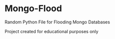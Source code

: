 # Mongo-Flood
Random Python File for Flooding Mongo Databases 

Project created for educational purposes only

